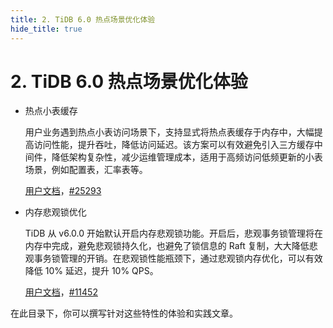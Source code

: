 ```yaml
---
title: 2. TiDB 6.0 热点场景优化体验
hide_title: true
---
```


# 2. TiDB 6.0 热点场景优化体验

- 热点小表缓存

  用户业务遇到热点小表访问场景下，支持显式将热点表缓存于内存中，大幅提高访问性能，提升吞吐，降低访问延迟。该方案可以有效避免引入三方缓存中间件，降低架构复杂性，减少运维管理成本，适用于高频访问低频更新的小表场景，例如配置表，汇率表等。

  [用户文档](https://docs.pingcap.com/zh/tidb/v6.0/cached-tables)，[#25293](https://github.com/pingcap/tidb/issues/25293)

  

- 内存悲观锁优化

  TiDB 从 v6.0.0 开始默认开启内存悲观锁功能。开启后，悲观事务锁管理将在内存中完成，避免悲观锁持久化，也避免了锁信息的 Raft 复制，大大降低悲观事务锁管理的开销。在悲观锁性能瓶颈下，通过悲观锁内存优化，可以有效降低 10% 延迟，提升 10% QPS。

  [用户文档](https://docs.pingcap.com/zh/tidb/v6.0/pessimistic-transaction#内存悲观锁)，[#11452](https://github.com/tikv/tikv/issues/11452)



在此目录下，你可以撰写针对这些特性的体验和实践文章。
